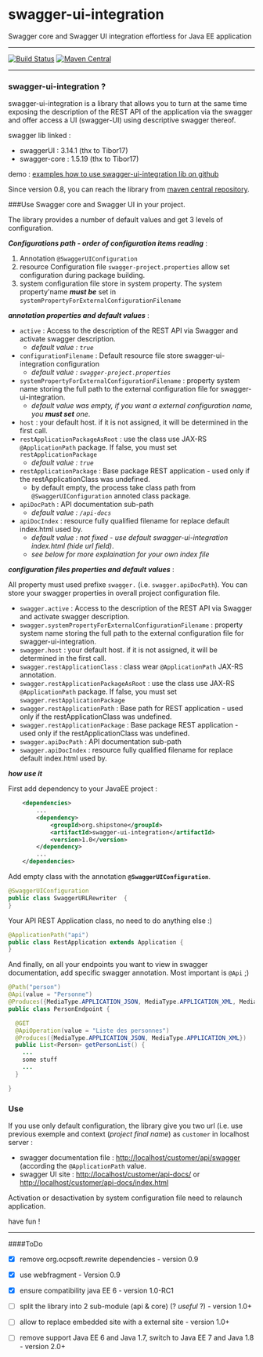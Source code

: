 # swagger-ui-integration
Swagger core and Swagger UI integration effortless for Java EE application

---

[![Build Status](https://travis-ci.org/ptitbob/swagger-ui-integration.svg?branch=master)](https://travis-ci.org/ptitbob/swagger-ui-integration)
[![Maven Central](https://maven-badges.herokuapp.com/maven-central/org.shipstone/swagger-ui-integration/badge.svg)](https://maven-badges.herokuapp.com/maven-central/org.shipstone/swagger-ui-integration)

---

### swagger-ui-integration ?

swagger-ui-integration is a library that allows you to turn at the same time exposing the description of the REST API of the application via the swagger and offer access a UI (swagger-UI) using descriptive swagger thereof.

swagger lib linked : 

* swaggerUI : 3.14.1 (thx to Tibor17)
* swagger-core : 1.5.19 (thx to Tibor17)

demo : [examples how to use swagger-ui-integration lib on github](https://github.com/ptitbob/swagger-ui-integration-test)

Since version 0.8, you can reach the library from [maven central repository](http://mvnrepository.com/artifact/org.shipstone/swagger-ui-integration). 

###Use Swagger core and Swagger UI in your project.

The library provides a number of default values and get 3 levels of configuration.

***Configurations path - order of configuration items reading*** :

1. Annotation ```@SwaggerUIConfiguration```
2. resource Configuration file ```swagger-project.properties``` allow set configuration during package building.
3. system configuration file store in system property. The system property'name ***must be*** set in ```systemPropertyForExternalConfigurationFilename ```

***annotation properties and default values*** : 

* ```active``` : Access to the description of the REST API via Swagger and activate swagger description.
    * *default value : ```true```*
* ```configurationFilename``` : Default resource file store swagger-ui-integration configuration
    * *default value : ```swagger-project.properties```*
* ```systemPropertyForExternalConfigurationFilename``` : property system name storing the full path to the external configuration file for swagger-ui-integration.
    * *default value was empty, if you want a external configuration name, you* ***must set*** *one*.
* ```host``` : your default host. if it is not assigned, it will be determined in the first call.
* ```restApplicationPackageAsRoot``` : use the class use JAX-RS ```@ApplicationPath``` package. If false, you must set ```restApplicationPackage```
    * *default value : ```true```*
* ```restApplicationPackage``` : Base package REST application - used only if the restApplicationClass was undefined.
    * by default empty, the process take class path from ```@SwaggerUIConfiguration``` annoted class package.
* ```apiDocPath``` : API documentation sub-path
    * *default value : ```/api-docs```*
* ```apiDocIndex``` : resource fully qualified filename for replace default index.html used by.
    * *default value : not fixed - use default swagger-ui-integration index.html (hide url field)*.
    * *see below for more explaination for your own index file*

***configuration files properties and default values*** : 

All property must used prefixe ```swagger.``` (i.e. ```swagger.apiDocPath```). You can store your swagger properties in overall project configuration file.

* ```swagger.active``` : Access to the description of the REST API via Swagger and activate swagger description.
* ```swagger.systemPropertyForExternalConfigurationFilename``` : property system name storing the full path to the external configuration file for swagger-ui-integration.
* ```swagger.host``` : your default host. if it is not assigned, it will be determined in the first call.
* ```swagger.restApplicationClass``` : class wear ```@ApplicationPath``` JAX-RS annotation.
* ```swagger.restApplicationPackageAsRoot``` : use the class use JAX-RS ```@ApplicationPath``` package. If false, you must set ```swagger.restApplicationPackage```
* ```swagger.restApplicationPath``` : Base path for REST application - used only if the restApplicationClass was undefined.
* ```swagger.restApplicationPackage``` : Base package REST application - used only if the restApplicationClass was undefined.
* ```swagger.apiDocPath``` : API documentation sub-path
* ```swagger.apiDocIndex``` : resource fully qualified filename for replace default index.html used by.


***how use it***

First add dependency to your JavaEE project : 

```xml
    <dependencies>
        ...
        <dependency>
            <groupId>org.shipstone</groupId>
            <artifactId>swagger-ui-integration</artifactId>
            <version>1.0</version>
        </dependency>
        ...
    </dependencies>
```
Add empty class with the annotation **```@SwaggerUIConfiguration```**.

```java
@SwaggerUIConfiguration
public class SwaggerURLRewriter  {
}
```
Your API REST Application class, no need to do anything else :)

```java
@ApplicationPath("api")
public class RestApplication extends Application {
}
```

And finally, on all your endpoints you want to view in swagger documentation, add specific swagger annotation. Most important is ```@Api``` ;)

```java
@Path("person")
@Api(value = "Personne")
@Produces({MediaType.APPLICATION_JSON, MediaType.APPLICATION_XML, MediaType.TEXT_PLAIN})
public class PersonEndpoint {

  @GET
  @ApiOperation(value = "Liste des personnes")
  @Produces({MediaType.APPLICATION_JSON, MediaType.APPLICATION_XML})
  public List<Person> getPersonList() {
    ...
    some stuff
    ...
  }

}
```

### Use 

If you use only default configuration, the library give you two url (i.e. use previous exemple and context (*project final name*) as ```customer``` in localhost server : 

* swagger documentation file : [http://localhost/customer/api/swagger](http://localhost/customer/api/swagger) (according the ```@ApplicationPath``` value.
* swagger UI site : [http://localhost/customer/api-docs/](http://localhost/customer/api-docs/) or [http://localhost/customer/api-docs/index.html](http://localhost/customer/api-docs/index.html)

Activation or desactivation by system configuration file need to relaunch application.

have fun !

---

####ToDo

* [x] remove org.ocpsoft.rewrite dependencies - version 0.9
* [x] use webfragment - Version 0.9
* [x] ensure compatibility java EE 6 - version 1.0-RC1
* [ ] split the library into 2 sub-module (api & core) (? *useful* ?) - version 1.0+
* [ ] allow to replace embedded site with a external site - version 1.0+
* [ ] remove support Java EE 6 and Java 1.7, switch to Java EE 7 and Java 1.8 - version 2.0+


